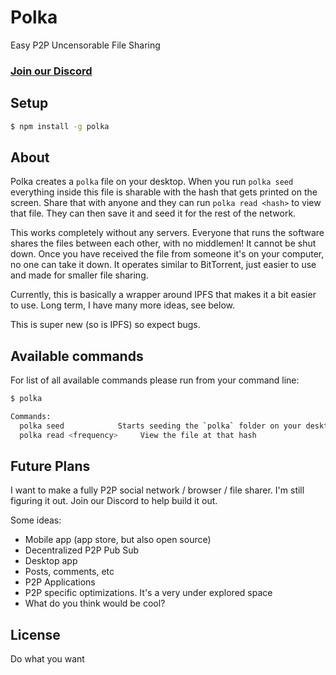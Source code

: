 # Polka

Easy P2P Uncensorable File Sharing


### [Join our Discord]([https://discord.gg/syn9cpq9JB])

## Setup

```bash
$ npm install -g polka
```

## About
Polka creates a `polka` file on your desktop. When you run `polka seed` everything inside this file is sharable with the hash that gets printed on the screen. Share that with anyone and they can run `polka read <hash>` to view that file. They can then save it and seed it for the rest of the network.

This works completely without any servers. Everyone that runs the software shares the files between each other, with no middlemen! It cannot be shut down. Once you have received the file from someone it's on your computer, no one can take it down. It operates similar to BitTorrent, just easier to use and made for smaller file sharing.

Currently, this is basically a wrapper around IPFS that makes it a bit easier to use. Long term, I have many more ideas, see below. 

This is super new (so is IPFS) so expect bugs. 

## Available commands

For list of all available commands please run from your command line:

```bash
$ polka

Commands:	
  polka seed      		Starts seeding the `polka` folder on your desktop
  polka read <frequency>     View the file at that hash
```


## Future Plans
I want to make a fully P2P social network / browser / file sharer. I'm still figuring it out. Join our Discord to help build it out. 

Some ideas:

* Mobile app (app store, but also open source)
* Decentralized P2P Pub Sub
* Desktop app
* Posts, comments, etc
* P2P Applications
* P2P specific optimizations. It's a very under explored space
* What do you think would be cool?

## License
Do what you want